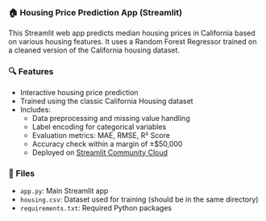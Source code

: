 ### 🏠 Housing Price Prediction App (Streamlit)

This Streamlit web app predicts median housing prices in California based on various housing features. It uses a Random Forest Regressor trained on a cleaned version of the California housing dataset.

### 🔍 Features
- Interactive housing price prediction
- Trained using the classic California Housing dataset
- Includes:
  - Data preprocessing and missing value handling
  - Label encoding for categorical variables
  - Evaluation metrics: MAE, RMSE, R² Score
  - Accuracy check within a margin of ±$50,000
  - Deployed on [Streamlit Community Cloud](https://sanjeeb58-housing-data-app-ux8rto.streamlit.app/)

### 📁 Files
- `app.py`: Main Streamlit app
- `housing.csv`: Dataset used for training (should be in the same directory)
- `requirements.txt`: Required Python packages
